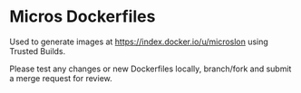 # Micros Dockerfiles

Used to generate images at https://index.docker.io/u/microslon using Trusted Builds. 

Please test any changes or new Dockerfiles locally, branch/fork and submit a merge request for review.
